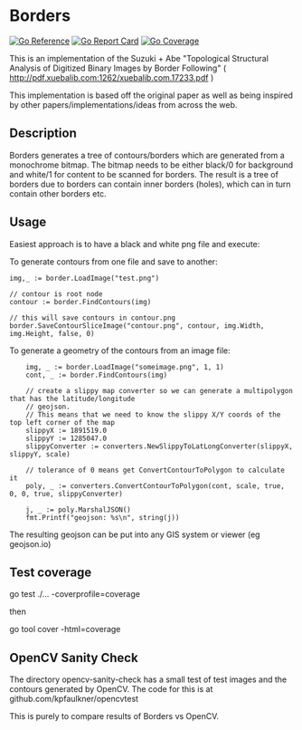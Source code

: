 # Borders

[![Go Reference](https://pkg.go.dev/badge/github.com/kpfaulkner/borders.svg)](https://pkg.go.dev/github.com/kpfaulkner/borders)
[![Go Report Card](https://goreportcard.com/badge/github.com/kpfaulkner/borders)](https://goreportcard.com/report/github.com/kpfaulkner/borders)
[![Go Coverage](https://github.com/kpfaulkner/borders/wiki/coverage.svg)](https://raw.githack.com/wiki/kpfaulkner/borders/coverage.html)

This is an implementation of the Suzuki + Abe "Topological Structural Analysis of Digitized Binary Images by Border Following"
( http://pdf.xuebalib.com:1262/xuebalib.com.17233.pdf )

This implementation is based off the original paper as well as being inspired by other papers/implementations/ideas from across the web.

## Description

Borders generates a tree of contours/borders which are generated from a monochrome bitmap. The bitmap needs to be either black/0 for background and white/1 for content to be scanned for borders.
The result is a tree of borders due to borders can contain inner borders (holes), which can in turn contain other borders etc.


## Usage

Easiest approach is to have a black and white png file and execute:

To generate contours from one file and save to another:
```
img,_ := border.LoadImage("test.png")

// contour is root node
contour := border.FindContours(img)   

// this will save contours in contour.png
border.SaveContourSliceImage("contour.png", contour, img.Width, img.Height, false, 0) 
```

To generate a geometry of the contours from an image file:
```
	img, _ := border.LoadImage("someimage.png", 1, 1)
	cont, _ := border.FindContours(img)
	
	// create a slippy map converter so we can generate a multipolygon that has the latitude/longitude
	// geojson.
	// This means that we need to know the slippy X/Y coords of the top left corner of the map
	slippyX := 1891519.0
	slippyY := 1285047.0
	slippyConverter := converters.NewSlippyToLatLongConverter(slippyX, slippyY, scale)

	// tolerance of 0 means get ConvertContourToPolygon to calculate it
	poly, _ := converters.ConvertContourToPolygon(cont, scale, true, 0, 0, true, slippyConverter)
	
	j, _ := poly.MarshalJSON()
	fmt.Printf("geojson: %s\n", string(j))
```

The resulting geojson can be put into any GIS system or viewer (eg geojson.io)


## Test coverage

go test ./... -coverprofile=coverage

then

go tool cover -html=coverage


## OpenCV Sanity Check

The directory opencv-sanity-check has a small test of test images and the contours generated by OpenCV. The code for
this is at github.com/kpfaulkner/opencvtest

This is purely to compare results of Borders vs OpenCV.






